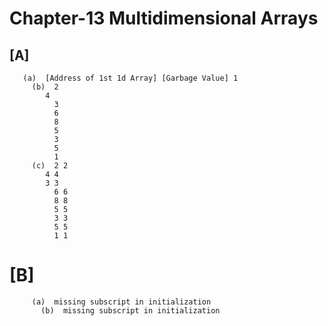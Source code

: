 # Chapter-13 Multidimensional Arrays
## [A]

       (a)  [Address of 1st 1d Array] [Garbage Value] 1
     	 (b)  2
            4
	          3
	          6
	          8
	          5
	          3
	          5
	          1
	     (c)  2 2
            4 4
            3 3
	          6 6
	          8 8 
	          5 5
	          3 3
	          5 5
	          1 1

# [B]

         (a)  missing subscript in initialization
	       (b)  missing subscript in initialization
